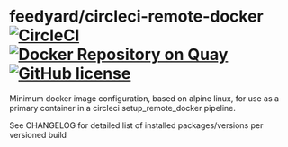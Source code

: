 # feedyard/circleci-remote-docker [![CircleCI](https://circleci.com/gh/feedyard/circleci-remote-docker.svg?style=shield)](https://circleci.com/gh/feedyard/circleci-remote-docker) [![Docker Repository on Quay](https://quay.io/repository/feedyard/circleci-remote-docker/status "Docker Repository on Quay")](https://quay.io/repository/feedyard/circleci-remote-docker) [![GitHub license](https://img.shields.io/badge/license-MIT-blue.svg)](https://raw.githubusercontent.com/feedyard/orb-executor-tools/master/LICENSE)

Minimum docker image configuration, based on alpine linux, for use as a primary container in a circleci
setup_remote_docker pipeline.

See CHANGELOG for detailed list of installed packages/versions per versioned build
#
